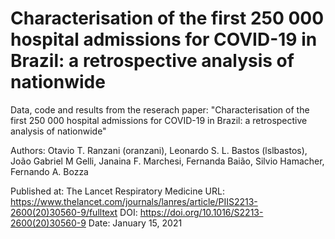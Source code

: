 # Characterisation of the first 250 000 hospital admissions for COVID-19 in Brazil: a retrospective analysis of nationwide

Data, code and results from the reserach paper: "Characterisation of the first 250 000 hospital admissions for COVID-19 in Brazil: a retrospective analysis of nationwide"

Authors: Otavio T. Ranzani (oranzani), Leonardo S. L. Bastos (lslbastos), João Gabriel M Gelli,
Janaina F. Marchesi, Fernanda Baião, Silvio Hamacher, Fernando A. Bozza

Published at: The Lancet Respiratory Medicine
URL: https://www.thelancet.com/journals/lanres/article/PIIS2213-2600(20)30560-9/fulltext
DOI: https://doi.org/10.1016/S2213-2600(20)30560-9
Date: January 15, 2021
